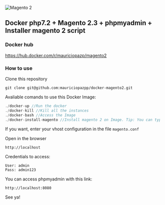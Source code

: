 ![Magento 2](https://cdn-images-1.medium.com/max/1400/1*bUVzeE00N3BgQO9qJNQdPw.jpeg)
## Docker php7.2 + Magento 2.3 + phpmyadmin + Installer magento 2 script

### Docker hub
https://hub.docker.com/r/mauriciopazp/magento2

### How to use

Clone this repository
```
git clone git@github.com:mauriciopazpp/docker-magento2.git
```

Avaliable comands to use this Docker Image:
```js
./docker-up //Run the docker
./docker-kill //Kill all the instances
./docker-bash //Access the Image
./docker-install-magento //Install magento 2 on Image. Tip: You can type the version after the command, ex: 2.2
```

If you want, enter your vhost configuration in the file `magento.conf`

Open in the browser
``` 
http://localhost
```
Credentials to access:
```
User: admin
Pass: admin123
```
You can access phpmyadmin with this link:
```
http://localhost:8080
```
See ya!
